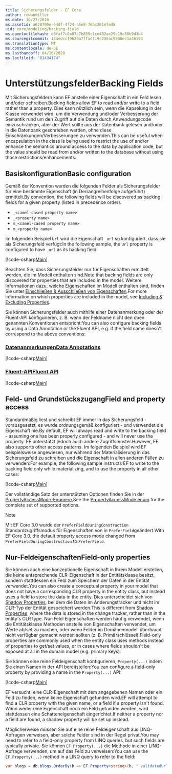 ```yaml
---
title: Sicherungsfelder - EF Core
author: rowanmiller
ms.date: 10/27/2016
ms.assetid: a628795e-64df-4f24-a5e8-76bc261e7ed8
uid: core/modeling/backing-field
ms.openlocfilehash: d6faf7c0a07c7b855c1ce402ae29e19c80b9d3b4
ms.sourcegitcommit: 144edccf9b29a7ffad119c235ac9808ec1a46193
ms.translationtype: MT
ms.contentlocale: de-DE
ms.lasthandoff: 04/16/2020
ms.locfileid: "81434174"
---
```

# <a name="backing-fields"></a><span data-ttu-id="e664b-102">Unterstützungsfelder</span><span class="sxs-lookup"><span data-stu-id="e664b-102">Backing Fields</span></span>

<span data-ttu-id="e664b-103">Mit Sicherungsfeldern kann EF anstelle einer Eigenschaft in ein Feld lesen und/oder schreiben.</span><span class="sxs-lookup"><span data-stu-id="e664b-103">Backing fields allow EF to read and/or write to a field rather than a property.</span></span> <span data-ttu-id="e664b-104">Dies kann nützlich sein, wenn die Kapselung in der Klasse verwendet wird, um die Verwendung und/oder Verbesserung der Semantik rund um den Zugriff auf die Daten durch Anwendungscode einzuschränken, aber der Wert sollte aus der Datenbank gelesen und/oder in die Datenbank geschrieben werden, ohne diese Einschränkungen/Verbesserungen zu verwenden.</span><span class="sxs-lookup"><span data-stu-id="e664b-104">This can be useful when encapsulation in the class is being used to restrict the use of and/or enhance the semantics around access to the data by application code, but the value should be read from and/or written to the database without using those restrictions/enhancements.</span></span>

## <a name="basic-configuration"></a><span data-ttu-id="e664b-105">Basiskonfiguration</span><span class="sxs-lookup"><span data-stu-id="e664b-105">Basic configuration</span></span>

<span data-ttu-id="e664b-106">Gemäß der Konvention werden die folgenden Felder als Sicherungsfelder für eine bestimmte Eigenschaft (in Derrangreihenfolge aufgeführt) ermittelt.</span><span class="sxs-lookup"><span data-stu-id="e664b-106">By convention, the following fields will be discovered as backing fields for a given property (listed in precedence order).</span></span> 

* `_<camel-cased property name>`
* `_<property name>`
* `m_<camel-cased property name>`
* `m_<property name>`

<span data-ttu-id="e664b-107">Im folgenden Beispiel `Url` wird die Eigenschaft `_url` so konfiguriert, dass sie als Sicherungsfeld verfügt:</span><span class="sxs-lookup"><span data-stu-id="e664b-107">In the following sample, the `Url` property is configured to have `_url` as its backing field:</span></span>

[!code-csharp[Main](../../../samples/core/Modeling/Conventions/BackingField.cs#Sample)]

<span data-ttu-id="e664b-108">Beachten Sie, dass Sicherungsfelder nur für Eigenschaften ermittelt werden, die im Modell enthalten sind.</span><span class="sxs-lookup"><span data-stu-id="e664b-108">Note that backing fields are only discovered for properties that are included in the model.</span></span> <span data-ttu-id="e664b-109">Weitere Informationen dazu, welche Eigenschaften im Modell enthalten sind, finden Sie unter [Einschließen & Ausschließen von Eigenschaften](included-properties.md).</span><span class="sxs-lookup"><span data-stu-id="e664b-109">For more information on which properties are included in the model, see [Including & Excluding Properties](included-properties.md).</span></span>

<span data-ttu-id="e664b-110">Sie können Sicherungsfelder auch mithilfe einer Datenanmerkung oder der Fluent-API konfigurieren, z. B. wenn der Feldname nicht den oben genannten Konventionen entspricht:</span><span class="sxs-lookup"><span data-stu-id="e664b-110">You can also configure backing fields by using a Data Annotation or the Fluent API, e.g. if the field name doesn't correspond to the above conventions:</span></span>

### <a name="data-annotations"></a>[<span data-ttu-id="e664b-111">Datenanmerkungen</span><span class="sxs-lookup"><span data-stu-id="e664b-111">Data Annotations</span></span>](#tab/data-annotations)

[!code-csharp[Main](../../../samples/core/Modeling/DataAnnotations/BackingField.cs?name=BackingField&highlight=7)]

### <a name="fluent-api"></a>[<span data-ttu-id="e664b-112">Fluent-API</span><span class="sxs-lookup"><span data-stu-id="e664b-112">Fluent API</span></span>](#tab/fluent-api)

[!code-csharp[Main](../../../samples/core/Modeling/FluentAPI/BackingField.cs?name=BackingField&highlight=5)]

## <a name="field-and-property-access"></a><span data-ttu-id="e664b-113">Feld- und Grundstückszugang</span><span class="sxs-lookup"><span data-stu-id="e664b-113">Field and property access</span></span>

<span data-ttu-id="e664b-114">Standardmäßig liest und schreibt EF immer in das Sicherungsfeld - vorausgesetzt, es wurde ordnungsgemäß konfiguriert - und verwendet die Eigenschaft nie.</span><span class="sxs-lookup"><span data-stu-id="e664b-114">By default, EF will always read and write to the backing field - assuming one has been properly configured - and will never use the property.</span></span> <span data-ttu-id="e664b-115">EF unterstützt jedoch auch andere Zugriffsmuster.</span><span class="sxs-lookup"><span data-stu-id="e664b-115">However, EF also supports other access patterns.</span></span> <span data-ttu-id="e664b-116">Im folgenden Beispiel wird EF beispielsweise angewiesen, nur während der Materialisierung in das Sicherungsfeld zu schreiben und die Eigenschaft in allen anderen Fällen zu verwenden:</span><span class="sxs-lookup"><span data-stu-id="e664b-116">For example, the following sample instructs EF to write to the backing field only while materializing, and to use the property in all other cases:</span></span>

[!code-csharp[Main](../../../samples/core/Modeling/FluentAPI/BackingFieldAccessMode.cs?name=BackingFieldAccessMode&highlight=6)]

<span data-ttu-id="e664b-117">Der vollständige Satz der unterstützten Optionen finden Sie in der [PropertyAccessMode-Enumere.](https://docs.microsoft.com/dotnet/api/microsoft.entityframeworkcore.propertyaccessmode)</span><span class="sxs-lookup"><span data-stu-id="e664b-117">See the [PropertyAccessMode enum](https://docs.microsoft.com/dotnet/api/microsoft.entityframeworkcore.propertyaccessmode) for the complete set of supported options.</span></span>

> [!NOTE]
> <span data-ttu-id="e664b-118">Mit EF Core 3.0 wurde der `PreferFieldDuringConstruction` Standardzugriffsmodus für Eigenschaften von in `PreferField`geändert.</span><span class="sxs-lookup"><span data-stu-id="e664b-118">With EF Core 3.0, the default property access mode changed from `PreferFieldDuringConstruction` to `PreferField`.</span></span>

## <a name="field-only-properties"></a><span data-ttu-id="e664b-119">Nur-Feldeigenschaften</span><span class="sxs-lookup"><span data-stu-id="e664b-119">Field-only properties</span></span>

<span data-ttu-id="e664b-120">Sie können auch eine konzeptionelle Eigenschaft in Ihrem Modell erstellen, die keine entsprechende CLR-Eigenschaft in der Entitätsklasse besitzt, sondern stattdessen ein Feld zum Speichern der Daten in der Entität verwendet.</span><span class="sxs-lookup"><span data-stu-id="e664b-120">You can also create a conceptual property in your model that does not have a corresponding CLR property in the entity class, but instead uses a field to store the data in the entity.</span></span> <span data-ttu-id="e664b-121">Dies unterscheidet sich von [Shadow Properties](shadow-properties.md), bei dem die Daten im Änderungstracker und nicht im CLR-Typ der Entität gespeichert werden.</span><span class="sxs-lookup"><span data-stu-id="e664b-121">This is different from [Shadow Properties](shadow-properties.md), where the data is stored in the change tracker, rather than in the entity's CLR type.</span></span> <span data-ttu-id="e664b-122">Nur-Feld-Eigenschaften werden häufig verwendet, wenn die Entitätsklasse Methoden anstelle von Eigenschaften verwendet, um Werte ab/set zu machen, oder wenn Felder im Domänenmodell überhaupt nicht verfügbar gemacht werden sollten (z. B. Primärschlüssel).</span><span class="sxs-lookup"><span data-stu-id="e664b-122">Field-only properties are commonly used when the entity class uses methods instead of properties to get/set values, or in cases where fields shouldn't be exposed at all in the domain model (e.g. primary keys).</span></span>

<span data-ttu-id="e664b-123">Sie können eine reine Feldeigenschaft konfigurieren, `Property(...)` indem Sie einen Namen in der API bereitstellen:</span><span class="sxs-lookup"><span data-stu-id="e664b-123">You can configure a field-only property by providing a name in the `Property(...)` API:</span></span>

[!code-csharp[Main](../../../samples/core/Modeling/FluentAPI/BackingFieldNoProperty.cs#Sample)]

<span data-ttu-id="e664b-124">EF versucht, eine CLR-Eigenschaft mit dem angegebenen Namen oder ein Feld zu finden, wenn keine Eigenschaft gefunden wird.</span><span class="sxs-lookup"><span data-stu-id="e664b-124">EF will attempt to find a CLR property with the given name, or a field if a property isn't found.</span></span> <span data-ttu-id="e664b-125">Wenn weder eine Eigenschaft noch ein Feld gefunden werden, wird stattdessen eine Schatteneigenschaft eingerichtet.</span><span class="sxs-lookup"><span data-stu-id="e664b-125">If neither a property nor a field are found, a shadow property will be set up instead.</span></span>

<span data-ttu-id="e664b-126">Möglicherweise müssen Sie auf eine reine Feldeigenschaft aus LINQ-Abfragen verweisen, aber solche Felder sind in der Regel privat.</span><span class="sxs-lookup"><span data-stu-id="e664b-126">You may need to refer to a field-only property from LINQ queries, but such fields are typically private.</span></span> <span data-ttu-id="e664b-127">Sie können `EF.Property(...)` die Methode in einer LINQ-Abfrage verwenden, um auf das Feld zu verweisen:</span><span class="sxs-lookup"><span data-stu-id="e664b-127">You can use the `EF.Property(...)` method in a LINQ query to refer to the field:</span></span>

``` csharp
var blogs = db.blogs.OrderBy(b => EF.Property<string>(b, "_validatedUrl"));
```
